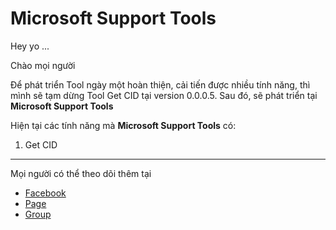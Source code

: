 # Microsoft Support Tools

Hey yo ...

Chào mọi người

Để phát triển Tool ngày một hoàn thiện, cải tiến được nhiều tính năng, thì mình sẽ tạm dừng Tool Get CID tại version 0.0.0.5. Sau đó, sẽ phát triển tại **Microsoft Support Tools**

Hiện tại các tính năng mà **Microsoft Support Tools** có:

 1. Get CID


---
Mọi người có thể theo dõi thêm tại
-  [Facebook](https://www.facebook.com/Kinggg.NNT/)
-  [Page](https://www.facebook.com/Dev.KingNNT)
-  [Group](https://www.facebook.com/groups/Developer.KingNNT)